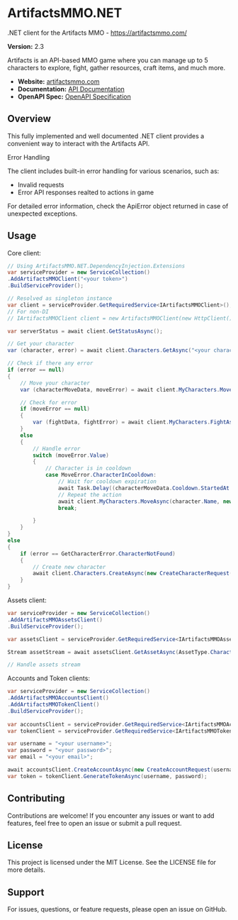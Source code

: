 # ArtifactsMMO.NET
.NET client for the Artifacts MMO - https://artifactsmmo.com/

**Version:** 2.3

Artifacts is an API-based MMO game where you can manage up to 5 characters to explore, fight, gather resources, craft items, and much more.

- **Website:** [artifactsmmo.com](https://artifactsmmo.com/)
- **Documentation:** [API Documentation](https://docs.artifactsmmo.com/)
- **OpenAPI Spec:** [OpenAPI Specification](https://api.artifactsmmo.com/openapi.json)

## Overview

This fully implemented and well documented .NET client provides a convenient way to interact with the Artifacts API.

Error Handling

The client includes built-in error handling for various scenarios, such as:

- Invalid requests
- Error API responses realted to actions in game

For detailed error information, check the ApiError object returned in case of unexpected exceptions.

## Usage

Core client:

```csharp
// Using ArtifactsMMO.NET.DependencyInjection.Extensions
var serviceProvider = new ServiceCollection()
.AddArtifactsMMOClient("<your token>")
.BuildServiceProvider();

// Resolved as singleton instance
var client = serviceProvider.GetRequiredService<IArtifactsMMOClient>();
// For non-DI
// IArtifactsMMOClient client = new ArtifactsMMOClient(new HttpClient(), "<your token>");

var serverStatus = await client.GetStatusAsync();

// Get your character
var (character, error) = await client.Characters.GetAsync("<your character name>");

// Check if there any error
if (error == null)
{
    // Move your character
    var (characterMoveData, moveError) = await client.MyCharacters.MoveAsync(character.Name, new MoveRequest(1, 1));

    // Check for error
    if (moveError == null)
    {
        var (fightData, fightError) = await client.MyCharacters.FightAsync(characterMoveData.Character.Name);
    }
    else
    {
        // Handle error
        switch (moveError.Value)
        {
            // Character is in cooldown
            case MoveError.CharacterInCooldown:
                // Wait for cooldown expiration
                await Task.Delay((characterMoveData.Cooldown.StartedAt - characterMoveData.Cooldown.Expiration).Microseconds);
                // Repeat the action
                await client.MyCharacters.MoveAsync(character.Name, new MoveRequest(1, 1));
                break;

        }
    }
}
else
{
    if (error == GetCharacterError.CharacterNotFound)
    {
        // Create new character
        await client.Characters.CreateAsync(new CreateCharacterRequest("<your desired character name>", SkinCode.Men3));
    }
}
```

Assets client:

```csharp
var serviceProvider = new ServiceCollection()
.AddArtifactsMMOAssetsClient()
.BuildServiceProvider();

var assetsClient = serviceProvider.GetRequiredService<IArtifactsMMOAssetsClient>();

Stream assetStream = await assetsClient.GetAssetAsync(AssetType.Characters, "men3");

// Handle assets stream
```

Accounts and Token clients:

```csharp
var serviceProvider = new ServiceCollection()
.AddArtifactsMMOAccountsClient()
.AddArtifactsMMOTokenClient()
.BuildServiceProvider();
            
var accountsClient = serviceProvider.GetRequiredService<IArtifactsMMOAccountsClient>();
var tokenClient = serviceProvider.GetRequiredService<IArtifactsMMOTokenClient>();

var username = "<your username>";
var password = "<your password>";
var email = "<your email>";

await accountsClient.CreateAccountAsync(new CreateAccountRequest(username, password, email));
var token = tokenClient.GenerateTokenAsync(username, password);
```

## Contributing

Contributions are welcome! If you encounter any issues or want to add features, feel free to open an issue or submit a pull request.

## License

This project is licensed under the MIT License. See the LICENSE file for more details.

## Support

For issues, questions, or feature requests, please open an issue on GitHub.
